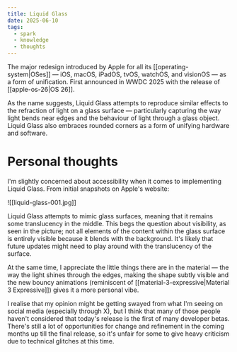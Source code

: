 ```yaml
---
title: Liquid Glass
date: 2025-06-10
tags:
  - spark
  - knowledge
  - thoughts
---
```

The major redesign introduced by Apple for all its [[operating-system|OSes]] — iOS, macOS, iPadOS, tvOS, watchOS, and visionOS — as a form of unification. First announced in WWDC 2025 with the release of [[apple-os-26|OS 26]].

As the name suggests, Liquid Glass attempts to reproduce similar effects to the refraction of light on a glass surface — particularly capturing the way light bends near edges and the behaviour of light through a glass object. Liquid Glass also embraces rounded corners as a form of unifying hardware and software.

# Personal thoughts

I'm slightly concerned about accessibility when it comes to implementing Liquid Glass. From initial snapshots on Apple's website:

![[liquid-glass-001.jpg]]

Liquid Glass attempts to mimic glass surfaces, meaning that it remains some translucency in the middle. This begs the question about visibility, as seen in the picture; not all elements of the content within the glass surface is entirely visible because it blends with the background. It's likely that future updates might need to play around with the translucency of the surface.

At the same time, I appreciate the little things there are in the material — the way the light shines through the edges, making the shape subtly visible and the new bouncy animations (reminiscent of [[material-3-expressive|Material 3 Expressive]]) gives it a more personal vibe.

I realise that my opinion might be getting swayed from what I'm seeing on social media (especially through X), but I think that many of those people haven't considered that today's release is the first of many developer betas. There's still a lot of opportunities for change and refinement in the coming months up till the final release, so it's unfair for some to give heavy criticism due to technical glitches at this time.